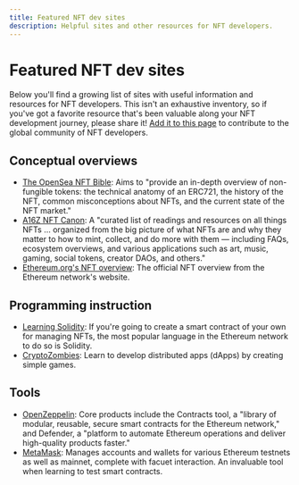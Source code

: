 ```yaml
---
title: Featured NFT dev sites
description: Helpful sites and other resources for NFT developers.
---
```

 # Featured NFT dev sites

Below you'll find a growing list of sites with useful information and resources for NFT developers. This isn't an exhaustive inventory, so if you've got a favorite resource that's been valuable along your NFT development journey, please share it! [Add it to this page](https://github.com/protocol/nft-website/blob/main/docs/reference/featured-sites.md) to contribute to the global community of NFT developers.
 
 ## Conceptual overviews

- [The OpenSea NFT Bible](https://opensea.io/blog/guides/non-fungible-tokens/): Aims to "provide an in-depth overview of non-fungible tokens: the technical anatomy of an ERC721, the history of the NFT, common misconceptions about NFTs, and the current state of the NFT market." 
- [A16Z NFT Canon](https://a16z.com/2021/04/02/nfts-readings-resources/): A "curated list of readings and resources on all things NFTs ... organized from the big picture of what NFTs are and why they matter to how to mint, collect, and do more with them — including FAQs, ecosystem overviews, and various applications such as art, music, gaming, social tokens, creator DAOs, and others."
- [Ethereum.org's NFT overview](https://ethereum.org/en/nft/): The official NFT overview from the Ethereum network's website.
  
## Programming instruction
- [Learning Solidity](https://karl.tech/learning-solidity-part-1-deploy-a-contract/): If you're going to create a smart contract of your own for managing NFTs, the most popular language in the Ethereum network to do so is Solidity.
- [CryptoZombies](https://cryptozombies.io/): Learn to develop distributed apps (dApps) by creating simple games.

## Tools

- [OpenZeppelin](https://openzeppelin.com/): Core products include the Contracts tool, a "library of modular, reusable, secure smart contracts for the Ethereum network," and Defender, a "platform to automate Ethereum operations and deliver high-quality products faster."
- [MetaMask](https://docs.metamask.io/guide/): Manages accounts and wallets for various Ethereum testnets as well as mainnet, complete with facuet interaction. An invaluable tool when learning to test smart contracts.
